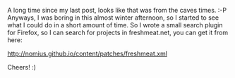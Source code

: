 A long time since my last post, looks like that was from the caves times. :-P
Anyways, I was boring in this almost winter afternoon, so I started to see what I could do in a short amount of time. So I wrote a small search plugin for Firefox, so I can search for projects in freshmeat.net, you can get it from here:

<http://nomius.github.io/content/patches/freshmeat.xml>

Cheers! :)
